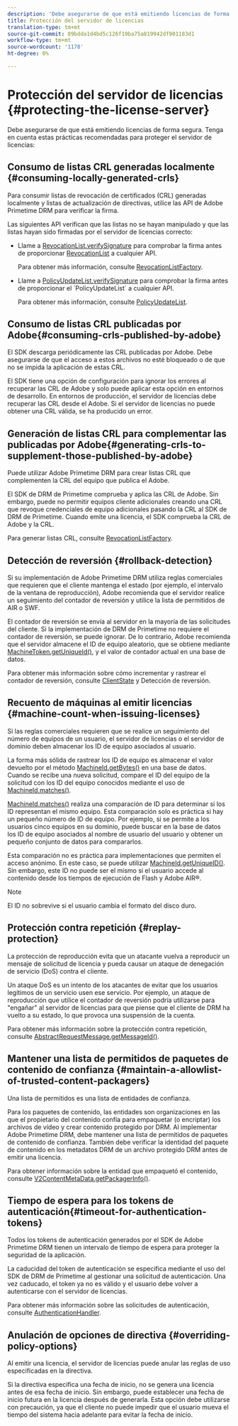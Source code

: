 ```yaml
---
description: 'Debe asegurarse de que está emitiendo licencias de forma segura. Tenga en cuenta estas prácticas recomendadas para proteger el servidor de licencias '
title: Protección del servidor de licencias
translation-type: tm+mt
source-git-commit: 89bdda1d4bd5c126f19ba75a819942df901183d1
workflow-type: tm+mt
source-wordcount: '1178'
ht-degree: 0%

---
```



# Protección del servidor de licencias {#protecting-the-license-server}

Debe asegurarse de que está emitiendo licencias de forma segura. Tenga en cuenta estas prácticas recomendadas para proteger el servidor de licencias:

## Consumo de listas CRL generadas localmente {#consuming-locally-generated-crls}

Para consumir listas de revocación de certificados (CRL) generadas localmente y listas de actualización de directivas, utilice las API de Adobe Primetime DRM para verificar la firma.

Las siguientes API verifican que las listas no se hayan manipulado y que las listas hayan sido firmadas por el servidor de licencias correcto:

* Llame a [RevocationList.verifySignature](https://help.adobe.com/en_US/primetime/api/drm-apis/server/javadocs-flashaccess-pro/com/adobe/flashaccess/sdk/revocation/RevocationList.html#verifySignature(java.security.cert.X509Certificate)) para comprobar la firma antes de proporcionar [RevocationList](https://help.adobe.com/en_US/primetime/api/drm-apis/server/javadocs-flashaccess-pro/com/adobe/flashaccess/sdk/revocation/RevocationList.html) a cualquier API.

   Para obtener más información, consulte [RevocationListFactory](https://help.adobe.com/en_US/primetime/api/drm-apis/server/javadocs-flashaccess-pro/com/adobe/flashaccess/sdk/revocation/RevocationListFactory.html).

* Llame a [PolicyUpdateList.verifySignature](https://help.adobe.com/en_US/primetime/api/drm-apis/server/javadocs-flashaccess-pro/com/adobe/flashaccess/sdk/policyupdate/PolicyUpdateList.html#verifySignature(java.security.cert.X509Certificate)) para comprobar la firma antes de proporcionar el `PolicyUpdateList` a cualquier API.

   Para obtener más información, consulte [PolicyUpdateList](https://help.adobe.com/en_US/primetime/api/drm-apis/server/javadocs-flashaccess-pro/com/adobe/flashaccess/sdk/policyupdate/PolicyUpdateList.html).

## Consumo de listas CRL publicadas por Adobe{#consuming-crls-published-by-adobe}

El SDK descarga periódicamente las CRL publicadas por Adobe. Debe asegurarse de que el acceso a estos archivos no esté bloqueado o de que no se impida la aplicación de estas CRL.

El SDK tiene una opción de configuración para ignorar los errores al recuperar las CRL de Adobe y solo puede aplicar esta opción en entornos de desarrollo. En entornos de producción, el servidor de licencias debe recuperar las CRL desde el Adobe. Si el servidor de licencias no puede obtener una CRL válida, se ha producido un error.

## Generación de listas CRL para complementar las publicadas por Adobe{#generating-crls-to-supplement-those-published-by-adobe}

Puede utilizar Adobe Primetime DRM para crear listas CRL que complementen la CRL del equipo que publica el Adobe.

El SDK de DRM de Primetime comprueba y aplica las CRL de Adobe. Sin embargo, puede no permitir equipos cliente adicionales creando una CRL que revoque credenciales de equipo adicionales pasando la CRL al SDK de DRM de Primetime. Cuando emite una licencia, el SDK comprueba la CRL de Adobe y la CRL.

Para generar listas CRL, consulte [RevocationListFactory](https://help.adobe.com/en_US/primetime/api/drm-apis/server/javadocs-flashaccess-pro/com/adobe/flashaccess/sdk/revocation/RevocationListFactory.html).

## Detección de reversión {#rollback-detection}

Si su implementación de Adobe Primetime DRM utiliza reglas comerciales que requieren que el cliente mantenga el estado (por ejemplo, el intervalo de la ventana de reproducción), Adobe recomienda que el servidor realice un seguimiento del contador de reversión y utilice la lista de permitidos de AIR o SWF.

El contador de reversión se envía al servidor en la mayoría de las solicitudes del cliente. Si la implementación de DRM de Primetime no requiere el contador de reversión, se puede ignorar. De lo contrario, Adobe recomienda que el servidor almacene el ID de equipo aleatorio, que se obtiene mediante [MachineToken.getUniqueId()](https://help.adobe.com/en_US/primetime/api/drm-apis/server/javadocs-flashaccess-pro/com/adobe/flashaccess/sdk/cert/MachineId.html#getUniqueId()), y el valor de contador actual en una base de datos.

Para obtener más información sobre cómo incrementar y rastrear el contador de reversión, consulte [ClientState](https://help.adobe.com/en_US/primetime/api/drm-apis/server/javadocs-flashaccess-pro/com/adobe/flashaccess/sdk/protocol/ClientState.html) y Detección de reversión.

## Recuento de máquinas al emitir licencias {#machine-count-when-issuing-licenses}

Si las reglas comerciales requieren que se realice un seguimiento del número de equipos de un usuario, el servidor de licencias o el servidor de dominio deben almacenar los ID de equipo asociados al usuario.

La forma más sólida de rastrear los ID de equipo es almacenar el valor devuelto por el método [MachineId.getBytes()](https://help.adobe.com/en_US/primetime/api/drm-apis/server/javadocs-flashaccess-pro/com/adobe/flashaccess/sdk/cert/MachineId.html#getBytes()) en una base de datos. Cuando se recibe una nueva solicitud, compare el ID del equipo de la solicitud con los ID del equipo conocidos mediante el uso de [MachineId.matches()](https://help.adobe.com/en_US/primetime/api/drm-apis/server/javadocs-flashaccess-pro/com/adobe/flashaccess/sdk/cert/MachineId.html#matches(com.adobe.flashaccess.sdk.cert.MachineId)).

[MachineId.matches()](https://help.adobe.com/en_US/primetime/api/drm-apis/server/javadocs-flashaccess-pro/com/adobe/flashaccess/sdk/cert/MachineId.html#matches(com.adobe.flashaccess.sdk.cert.MachineId)) realiza una comparación de ID para determinar si los ID representan el mismo equipo. Esta comparación solo es práctica si hay un pequeño número de ID de equipo. Por ejemplo, si se permite a los usuarios cinco equipos en su dominio, puede buscar en la base de datos los ID de equipo asociados al nombre de usuario del usuario y obtener un pequeño conjunto de datos para compararlos.

Esta comparación no es práctica para implementaciones que permiten el acceso anónimo. En este caso, se puede utilizar [MachineId.getUniqueID()](https://help.adobe.com/en_US/primetime/api/drm-apis/server/javadocs-flashaccess-pro/com/adobe/flashaccess/sdk/cert/MachineId.html#getUniqueId()). Sin embargo, este ID no puede ser el mismo si el usuario accede al contenido desde los tiempos de ejecución de Flash y Adobe AIR®.

>[!NOTE]
>
>El ID no sobrevive si el usuario cambia el formato del disco duro.

## Protección contra repetición {#replay-protection}

La protección de reproducción evita que un atacante vuelva a reproducir un mensaje de solicitud de licencia y pueda causar un ataque de denegación de servicio (DoS) contra el cliente.

Un ataque DoS es un intento de los atacantes de evitar que los usuarios legítimos de un servicio usen ese servicio. Por ejemplo, un ataque de reproducción que utilice el contador de reversión podría utilizarse para &quot;engañar&quot; al servidor de licencias para que piense que el cliente de DRM ha vuelto a su estado, lo que provoca una suspensión de la cuenta.

Para obtener más información sobre la protección contra repetición, consulte [ AbstractRequestMessage.getMessageId()](https://help.adobe.com/en_US/primetime/api/drm-apis/server/javadocs-flashaccess-pro/com/adobe/flashaccess/sdk/protocol/AbstractRequestMessage.html#getMessageId()).

## Mantener una lista de permitidos de paquetes de contenido de confianza {#maintain-a-allowlist-of-trusted-content-packagers}

Una lista de permitidos es una lista de entidades de confianza.

Para los paquetes de contenido, las entidades son organizaciones en las que el propietario del contenido confía para empaquetar (o encriptar) los archivos de vídeo y crear contenido protegido por DRM. Al implementar Adobe Primetime DRM, debe mantener una lista de permitidos de paquetes de contenido de confianza. También debe verificar la identidad del paquete de contenido en los metadatos DRM de un archivo protegido DRM antes de emitir una licencia.

Para obtener información sobre la entidad que empaquetó el contenido, consulte [V2ContentMetaData.getPackagerInfo()](https://help.adobe.com/en_US/primetime/api/drm-apis/server/javadocs-flashaccess-pro/com/adobe/flashaccess/sdk/media/drm/keys/v2/V2ContentMetaData.html#getPackagerInfo()).

## Tiempo de espera para los tokens de autenticación{#timeout-for-authentication-tokens}

Todos los tokens de autenticación generados por el SDK de Adobe Primetime DRM tienen un intervalo de tiempo de espera para proteger la seguridad de la aplicación.

La caducidad del token de autenticación se especifica mediante el uso del SDK de DRM de Primetime al gestionar una solicitud de autenticación. Una vez caducado, el token ya no es válido y el usuario debe volver a autenticarse con el servidor de licencias.

Para obtener más información sobre las solicitudes de autenticación, consulte [AuthenticationHandler](https://help.adobe.com/en_US/primetime/api/drm-apis/server/javadocs-flashaccess-pro/com/adobe/flashaccess/sdk/protocol/authentication/AuthenticationHandler.html).

## Anulación de opciones de directiva {#overriding-policy-options}

Al emitir una licencia, el servidor de licencias puede anular las reglas de uso especificadas en la directiva.

Si la directiva especifica una fecha de inicio, no se genera una licencia antes de esa fecha de inicio. Sin embargo, puede establecer una fecha de inicio futura en la licencia después de generarla. Esta opción debe utilizarse con precaución, ya que el cliente no puede impedir que el usuario mueva el tiempo del sistema hacia adelante para evitar la fecha de inicio.